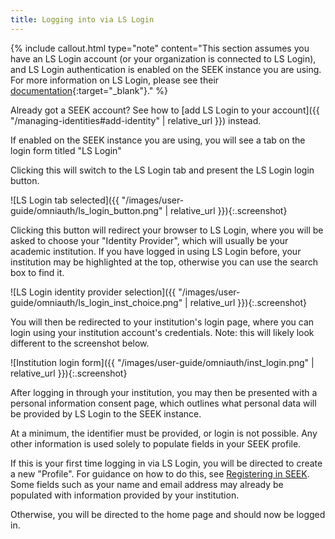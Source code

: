 ```yaml
---
title: Logging into via LS Login
---
```



{% include callout.html type="note" content="This section assumes you have an LS Login account (or your organization is connected to LS Login),
and LS Login authentication is enabled on the SEEK instance you are using. For more information on LS Login, please
see their [documentation](https://lifescience-ri.eu/ls-login/documentation/user-documentation/user-documentation.html){:target=\"_blank\"}." %}

Already got a SEEK account? See how to [add LS Login to your account]({{ "/managing-identities#add-identity" | relative_url }}) instead.

If enabled on the SEEK instance you are using, you will see a tab on the login form titled "LS Login"

Clicking this will switch to the LS Login tab and present the LS Login login button.

![LS Login tab selected]({{ "/images/user-guide/omniauth/ls_login_button.png" | relative_url }}){:.screenshot}

<a name="aai-flow"></a>
Clicking this button will redirect your browser to LS Login,
where you will be asked to choose your "Identity Provider", which will usually be your academic institution.
If you have logged in using LS Login before, your institution may be highlighted at the top,
otherwise you can use the search box to find it.

![LS Login identity provider selection]({{ "/images/user-guide/omniauth/ls_login_inst_choice.png" | relative_url }}){:.screenshot}

You will then be redirected to your institution's login page, where you can login using your institution account's credentials.
Note: this will likely look different to the screenshot below.

![Institution login form]({{ "/images/user-guide/omniauth/inst_login.png" | relative_url }}){:.screenshot}

After logging in through your institution, you may then be presented with a personal information consent page,
which outlines what personal data will be provided by LS Login to the SEEK instance.

At a minimum, the identifier must be provided, or login is not possible. Any other information is used solely to
populate fields in your SEEK profile.

If this is your first time logging in via LS Login, you will be directed to create a new "Profile". For guidance on how to do this, see [Registering in SEEK](registering#new-profile). Some fields such as your name and email address may already be populated with information provided by your institution.

Otherwise, you will be directed to the home page and should now be logged in.
